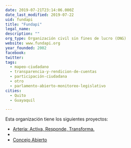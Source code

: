 ```yaml
---
date: 2019-07-21T23:14:06.000Z
date_last_modified: 2019-07-22
uid: fundapi
title: "Fundapi"
legal_name: 
description: ""
org_type: Organización civil sin fines de lucro (ONG)
website: www.fundapi.org
year_founded: 2002
facebook: 
twitter: 
tags:
  - mapeo-ciudadano
  - transparencia-y-rendicion-de-cuentas
  - participación-ciudadana
  - otro
  - parlamento-abierto-monitoreo-legislativo
cities: 
  - Quito
  - Guayaquil

---
```


Esta organización tiene los siguientes proyectos:

- [Arteria: Activa, Responde, Transforma.](/i/arteria-activa-responde-transforma.html)
- [](/i/.html)
- [Concejo Abierto](/i/concejo-abierto.html)
